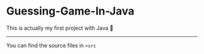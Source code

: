 # Guessing-Game-In-Java
This is actually my first project with Java 🚀
<hr>
You can find the source files in <code>>src</code>
